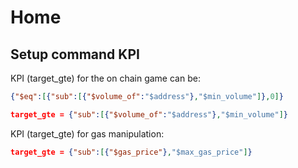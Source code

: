# Home

## Setup command KPI

KPI (target_gte) for the on chain game can be:

```json
{"$eq":[{"sub":[{"$volume_of":"$address"},"$min_volume"]},0]}

target_gte = {"sub":[{"$volume_of":"$address"},"$min_volume"]}
```

KPI (target_gte) for gas manipulation:

```json
target_gte = {"sub":[{"$gas_price"},"$max_gas_price"]}
```
